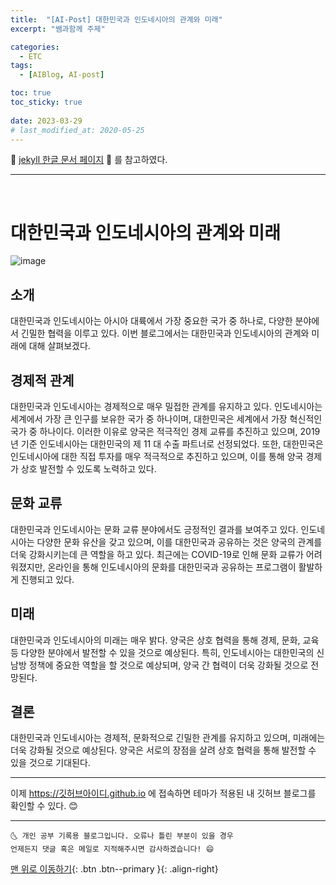 ```yaml
---
title:  "[AI-Post] 대한민국과 인도네시아의 관계와 미래" 
excerpt: "쌤과함께 주제"

categories:
  - ETC
tags:
  - [AIBlog, AI-post]

toc: true
toc_sticky: true
 
date: 2023-03-29
# last_modified_at: 2020-05-25
---
```


🎀 [jekyll 한글 문서 페이지](https://jekyllrb-ko.github.io/) 🎀 를 참고하였다.

---
<br>

# 대한민국과 인도네시아의 관계와 미래

![image](https://user-images.githubusercontent.com/42318591/82748040-bd713b00-9dd9-11ea-8c65-4b54676abd1e.png)


## 소개
대한민국과 인도네시아는 아시아 대륙에서 가장 중요한 국가 중 하나로, 다양한 분야에서 긴밀한 협력을 이루고 있다. 이번 블로그에서는 대한민국과 인도네시아의 관계와 미래에 대해 살펴보겠다.

## 경제적 관계
대한민국과 인도네시아는 경제적으로 매우 밀접한 관계를 유지하고 있다. 인도네시아는 세계에서 가장 큰 인구를 보유한 국가 중 하나이며, 대한민국은 세계에서 가장 혁신적인 국가 중 하나이다. 이러한 이유로 양국은 적극적인 경제 교류를 추진하고 있으며, 2019년 기준 인도네시아는 대한민국의 제 11 대 수출 파트너로 선정되었다. 또한, 대한민국은 인도네시아에 대한 직접 투자를 매우 적극적으로 추진하고 있으며, 이를 통해 양국 경제가 상호 발전할 수 있도록 노력하고 있다.

## 문화 교류
대한민국과 인도네시아는 문화 교류 분야에서도 긍정적인 결과를 보여주고 있다. 인도네시아는 다양한 문화 유산을 갖고 있으며, 이를 대한민국과 공유하는 것은 양국의 관계를 더욱 강화시키는데 큰 역할을 하고 있다. 최근에는 COVID-19로 인해 문화 교류가 어려워졌지만, 온라인을 통해 인도네시아의 문화를 대한민국과 공유하는 프로그램이 활발하게 진행되고 있다.

## 미래
대한민국과 인도네시아의 미래는 매우 밝다. 양국은 상호 협력을 통해 경제, 문화, 교육 등 다양한 분야에서 발전할 수 있을 것으로 예상된다. 특히, 인도네시아는 대한민국의 신남방 정책에 중요한 역할을 할 것으로 예상되며, 양국 간 협력이 더욱 강화될 것으로 전망된다.

## 결론
대한민국과 인도네시아는 경제적, 문화적으로 긴밀한 관계를 유지하고 있으며, 미래에는 더욱 강화될 것으로 예상된다. 양국은 서로의 장점을 살려 상호 협력을 통해 발전할 수 있을 것으로 기대된다.

---
이제 https://깃허브아이디.github.io 에 접속하면 테마가 적용된 내 깃허브 블로그를 확인할 수 있다. 😊 

***
    🌜 개인 공부 기록용 블로그입니다. 오류나 틀린 부분이 있을 경우 
    언제든지 댓글 혹은 메일로 지적해주시면 감사하겠습니다! 😄

[맨 위로 이동하기](#){: .btn .btn--primary }{: .align-right}
